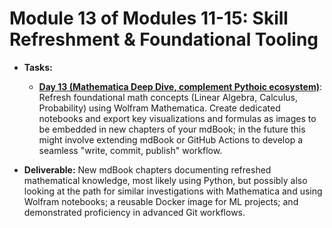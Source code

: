 # **Module 13 of Modules 11-15: Skill Refreshment & Foundational Tooling**

* **Tasks:**  
  
  * [**Day 13 (Mathematica Deep Dive, complement Pythoic ecosystem)**](./nested/013.md): Refresh foundational math concepts (Linear Algebra, Calculus, Probability) using Wolfram Mathematica. Create dedicated notebooks and export key visualizations and formulas as images to be embedded in new chapters of your mdBook; in the future this might involve extending mdBook or GitHub Actions to develop a seamless "write, commit, publish" workflow.  

* **Deliverable:** New mdBook chapters documenting refreshed mathematical knowledge, most likely using Python, but possibly also looking at the path for similar investigations with Mathematica and using Wolfram notebooks; a reusable Docker image for ML projects; and demonstrated proficiency in advanced Git workflows.
